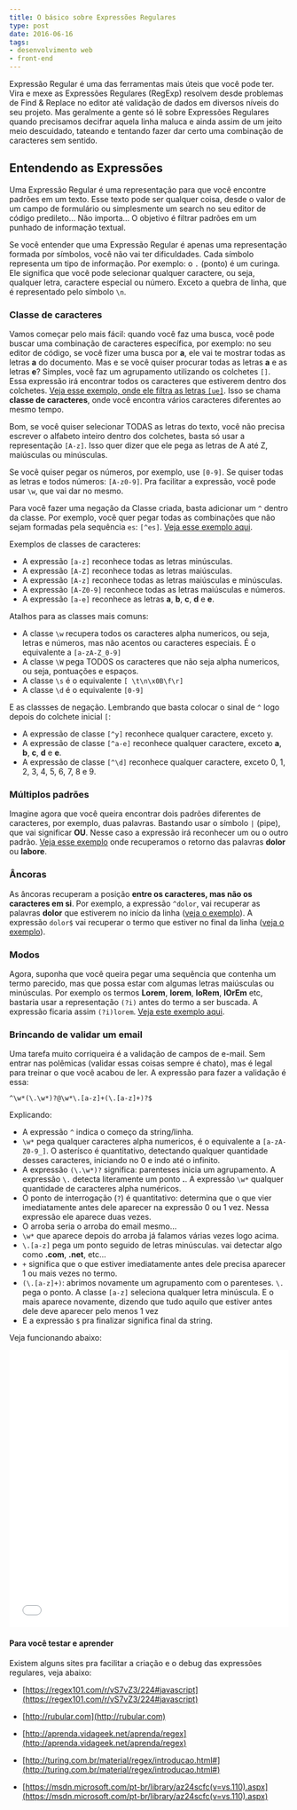 ```yaml
---
title: O básico sobre Expressões Regulares
type: post
date: 2016-06-16
tags:
- desenvolvimento web
- front-end
---
```


Expressão Regular é uma das ferramentas mais úteis que você pode ter. Vira e mexe as Expressões Regulares (RegExp) resolvem desde problemas de Find & Replace no editor até validação de dados em diversos níveis do seu projeto. Mas geralmente a gente só lê sobre Expressões Regulares quando precisamos decifrar aquela linha maluca e ainda assim de um jeito meio descuidado, tateando e tentando fazer dar certo uma combinação de caracteres sem sentido.

## Entendendo as Expressões

Uma Expressão Regular é uma representação para que você encontre padrões em um texto. Esse texto pode ser qualquer coisa, desde o valor de um campo de formulário ou simplesmente um search no seu editor de código predileto… Não importa… O objetivo é filtrar padrões em um punhado de informação textual.

Se você entender que uma Expressão Regular é apenas uma representação formada por símbolos, você não vai ter dificuldades. Cada símbolo representa um tipo de informação. Por exemplo: o `.` (ponto) é um curinga. Ele significa que você pode selecionar qualquer caractere, ou seja, qualquer letra, caractere especial ou número. Exceto a quebra de linha, que é representado pelo símbolo `\n`.

### Classe de caracteres

Vamos começar pelo mais fácil: quando você faz uma busca, você pode buscar uma combinação de caracteres específica, por exemplo: no seu editor de código, se você fizer uma busca por **a**, ele vai te mostrar todas as letras **a** do documento. Mas e se você quiser procurar todas as letras **a** e as letras **e**? Simples, você faz um agrupamento utilizando os colchetes `[]`. Essa expressão irá encontrar todos os caracteres que estiverem dentro dos colchetes. [Veja esse exemplo, onde ele filtra as letras `[ue]`](http://rubular.com/r/i7apRSchRh). Isso se chama **classe de caracteres**, onde você encontra vários caracteres diferentes ao mesmo tempo.

Bom, se você quiser selecionar TODAS as letras do texto, você não precisa escrever o alfabeto inteiro dentro dos colchetes, basta só usar a representação `[A-z]`. Isso quer dizer que ele pega as letras de A até Z, maiúsculas ou minúsculas.

Se você quiser pegar os números, por exemplo, use `[0-9]`. Se quiser todas as letras e todos números: `[A-z0-9]`. Pra facilitar a expressão, você pode usar `\w`, que vai dar no mesmo.

Para você fazer uma negação da Classe criada, basta adicionar um `^` dentro da classe. Por exemplo, você quer pegar todas as combinações que não sejam formadas pela sequência `es`: `[^es]`. [Veja esse exemplo aqui](http://rubular.com/r/v5TNAzCQKa).

Exemplos de classes de caracteres:

*   A expressão `[a-z]` reconhece todas as letras minúsculas.
*   A expressão `[A-Z]` reconhece todas as letras maiúsculas.
*   A expressão `[A-z]` reconhece todas as letras maiúsculas e minúsculas.
*   A expressão `[A-Z0-9]` reconhece todas as letras maiúsculas e números.
*   A expressão `[a-e]` reconhece as letras **a**, **b**, **c**, **d** e **e**.

Atalhos para as classes mais comuns:

*   A classe `\w` recupera todos os caracteres alpha numericos, ou seja, letras e números, mas não acentos ou caracteres especiais. É o equivalente a `[a-zA-Z_0-9]`
*   A classe `\W` pega TODOS os caracteres que não seja alpha numericos, ou seja, pontuações e espaços.
*   A classe `\s` é o equivalente `[ \t\n\x0B\f\r]`
*   A classe `\d` é o equivalente `[0-9]`

E as classses de negação. Lembrando que basta colocar o sinal de `^` logo depois do colchete inicial `[`:

*   A expressão de classe `[^y]` reconhece qualquer caractere, exceto y.
*   A expressão de classe `[^a-e]` reconhece qualquer caractere, exceto **a**, **b**, **c**, **d** e **e**.
*   A expressão de classe `[^\d]` reconhece qualquer caractere, exceto 0, 1, 2, 3, 4, 5, 6, 7, 8 e 9\.

### Múltiplos padrões

Imagine agora que você queira encontrar dois padrões diferentes de caracteres, por exemplo, duas palavras. Bastando usar o símbolo `|` (pipe), que vai significar **OU**. Nesse caso a expressão irá reconhecer um ou o outro padrão. [Veja esse exemplo](http://rubular.com/r/QScUEY0F1D) onde recuperamos o retorno das palavras **dolor** ou **labore**.

### Âncoras

As âncoras recuperam a posição **entre os caracteres, mas não os caracteres em si**. Por exemplo, a expressão `^dolor`, vai recuperar as palavras **dolor** que estiverem no início da linha ([veja o exemplo](http://rubular.com/r/xLTGYJY1fz)). A expressão `dolor$` vai recuperar o termo que estiver no final da linha ([veja o exemplo](http://rubular.com/r/FdBuPNAeWE)).

### Modos

Agora, suponha que você queira pegar uma sequência que contenha um termo parecido, mas que possa estar com algumas letras maiúsculas ou minúsculas. Por exemplo os termos **Lorem**, **lorem**, **loRem**, **lOrEm** etc, bastaria usar a representação `(?i)` antes do termo a ser buscada. A expressão ficaria assim `(?i)lorem`. [Veja este exemplo aqui](http://rubular.com/r/oEesGNpNcZ).

### Brincando de validar um email

Uma tarefa muito corriqueira é a validação de campos de e-mail. Sem entrar nas polêmicas (validar essas coisas sempre é chato), mas é legal para treinar o que você acabou de ler. A expressão para fazer a validação é essa:

```
^\w*(\.\w*)?@\w*\.[a-z]+(\.[a-z]+)?$
```

Explicando:

*   A expressão `^` indica o começo da string/linha.
*   `\w*` pega qualquer caracteres alpha numericos, é o equivalente a `[a-zA-Z0-9_]`. O asterísco é quantitativo, detectando qualquer quantidade desses caracteres, iniciando no 0 e indo até o infinito.
*   A expressão `(\.\w*)?` significa: parenteses inicia um agrupamento. A expressão `\.` detecta literamente um ponto **.**. A expressão `\w*` qualquer quantidade de caracteres alpha numéricos.
*   O ponto de interrogação (`?`) é quantitativo: determina que o que vier imediatamente antes dele aparecer na expressão 0 ou 1 vez. Nessa expressão ele aparece duas vezes.
*   O arroba seria o arroba do email mesmo…
*   `\w*` que aparece depois do arroba já falamos várias vezes logo acima.
*   `\.[a-z]` pega um ponto seguido de letras minúsculas. vai detectar algo como **.com**, **.net**, etc…
*   `+` significa que o que estiver imediatamente antes dele precisa aparecer 1 ou mais vezes no termo.
*   `(\.[a-z]+)`: abrimos novamente um agrupamento com o parenteses. `\.` pega o ponto. A classe `[a-z]` seleciona qualquer letra minúscula. E o mais aparece novamente, dizendo que tudo aquilo que estiver antes dele deve aparecer pelo menos 1 vez
*   E a expressão `$` pra finalizar significa final da string.

Veja funcionando abaixo:

<iframe src="//jsfiddle.net/borrcmd4/7/embedded/result,js,html,css/" allowfullscreen="allowfullscreen" frameborder="0" height="500" width="100%"></iframe>

#### Para você testar e aprender

Existem alguns sites pra facilitar a criação e o debug das expressões regulares, veja abaixo:

*   [https://regex101.com/r/vS7vZ3/224#javascript](https://regex101.com/r/vS7vZ3/224#javascript)
*   [http://rubular.com](http://rubular.com)

*   [http://aprenda.vidageek.net/aprenda/regex](http://aprenda.vidageek.net/aprenda/regex)
*   [http://turing.com.br/material/regex/introducao.html#](http://turing.com.br/material/regex/introducao.html#)
*   [https://msdn.microsoft.com/pt-br/library/az24scfc(v=vs.110).aspx](https://msdn.microsoft.com/pt-br/library/az24scfc(v=vs.110).aspx)

